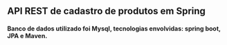 ## API REST de cadastro de produtos em Spring

#### Banco de dados utilizado foi Mysql, tecnologias envolvidas: spring boot, JPA e Maven.
